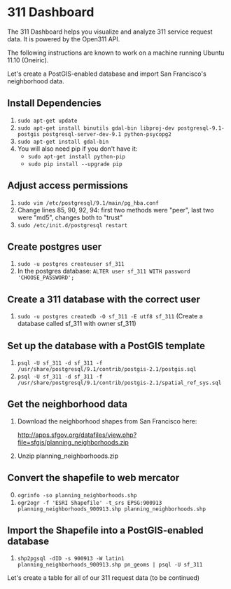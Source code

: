 311 Dashboard
=============

The 311 Dashboard helps you visualize and analyze 311 service request data. It is powered
by the Open311 API.

The following instructions are known to work on a machine running Ubuntu 11.10 (Oneiric).

Let's create a PostGIS-enabled database and import San Francisco's neighborhood data.

Install Dependencies
--------------------
1. `sudo apt-get update`
2. `sudo apt-get install binutils gdal-bin libproj-dev postgresql-9.1-postgis postgresql-server-dev-9.1 python-psycopg2`
3. `sudo apt-get install gdal-bin`
4. You will also need pip if you don't have it:
    - `sudo apt-get install python-pip`
    - `sudo pip install --upgrade pip`

Adjust access permissions
-------------------------
1. `sudo vim /etc/postgresql/9.1/main/pg_hba.conf`
2. Change lines 85, 90, 92, 94: first two methods were "peer", last two were "md5", changes both to "trust"
3. `sudo /etc/init.d/postgresql restart`

Create postgres user
--------------------
1. `sudo -u postgres createuser sf_311`
2. In the postgres database: `ALTER user sf_311 WITH password 'CHOOSE_PASSWORD';`

Create a 311 database with the correct user
-------------------------------------------
1. `sudo -u postgres createdb -O sf_311 -E utf8 sf_311`
(Create a database called sf_311 with owner sf_311)

Set up the database with a PostGIS template
-------------------------------------------
1. `psql -U sf_311 -d sf_311 -f /usr/share/postgresql/9.1/contrib/postgis-2.1/postgis.sql`
2. `psql -U sf_311 -d sf_311 -f /usr/share/postgresql/9.1/contrib/postgis-2.1/spatial_ref_sys.sql`

Get the neighborhood data
-------------------------
1. Download the neighborhood shapes from San Francisco here:

    http://apps.sfgov.org/datafiles/view.php?file=sfgis/planning_neighborhoods.zip
    
2. Unzip planning_neighborhoods.zip

Convert the shapefile to web mercator
-------------------------------------
0. `ogrinfo -so planning_neighborhoods.shp`
1. `ogr2ogr -f 'ESRI Shapefile' -t_srs EPSG:900913 planning_neighborhoods_900913.shp planning_neighborhoods.shp`

Import the Shapefile into a PostGIS-enabled database
----------------------------------------------------
1. `shp2pgsql -dID -s 900913 -W latin1 planning_neighborhoods_900913.shp pn_geoms | psql -U sf_311`

Let's create a table for all of our 311 request data (to be continued)